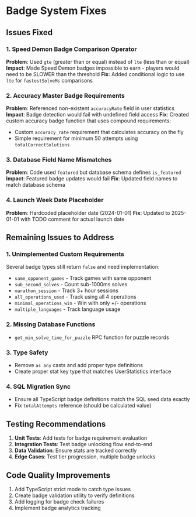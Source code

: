 # Badge System Fixes

## Issues Fixed

### 1. Speed Demon Badge Comparison Operator
**Problem**: Used `gte` (greater than or equal) instead of `lte` (less than or equal)
**Impact**: Made Speed Demon badges impossible to earn - players would need to be SLOWER than the threshold
**Fix**: Added conditional logic to use `lte` for `fastestSolveMs` comparisons

### 2. Accuracy Master Badge Requirements
**Problem**: Referenced non-existent `accuracyRate` field in user statistics
**Impact**: Badge detection would fail with undefined field access
**Fix**: Created custom accuracy badge function that uses compound requirements:
- Custom `accuracy_rate` requirement that calculates accuracy on the fly
- Simple requirement for minimum 50 attempts using `totalCorrectSolutions`

### 3. Database Field Name Mismatches
**Problem**: Code used `featured` but database schema defines `is_featured`
**Impact**: Featured badge updates would fail
**Fix**: Updated field names to match database schema

### 4. Launch Week Date Placeholder
**Problem**: Hardcoded placeholder date (2024-01-01)
**Fix**: Updated to 2025-01-01 with TODO comment for actual launch date

## Remaining Issues to Address

### 1. Unimplemented Custom Requirements
Several badge types still return `false` and need implementation:
- `same_opponent_games` - Track games with same opponent
- `sub_second_solves` - Count sub-1000ms solves
- `marathon_session` - Track 3+ hour sessions
- `all_operations_used` - Track using all 4 operations
- `minimal_operations_win` - Win with only +/- operations
- `multiple_languages` - Track language usage

### 2. Missing Database Functions
- `get_min_solve_time_for_puzzle` RPC function for puzzle records

### 3. Type Safety
- Remove `as any` casts and add proper type definitions
- Create proper stat key type that matches UserStatistics interface

### 4. SQL Migration Sync
- Ensure all TypeScript badge definitions match the SQL seed data exactly
- Fix `totalAttempts` reference (should be calculated value)

## Testing Recommendations

1. **Unit Tests**: Add tests for badge requirement evaluation
2. **Integration Tests**: Test badge unlocking flow end-to-end
3. **Data Validation**: Ensure stats are tracked correctly
4. **Edge Cases**: Test tier progression, multiple badge unlocks

## Code Quality Improvements

1. Add TypeScript strict mode to catch type issues
2. Create badge validation utility to verify definitions
3. Add logging for badge check failures
4. Implement badge analytics tracking